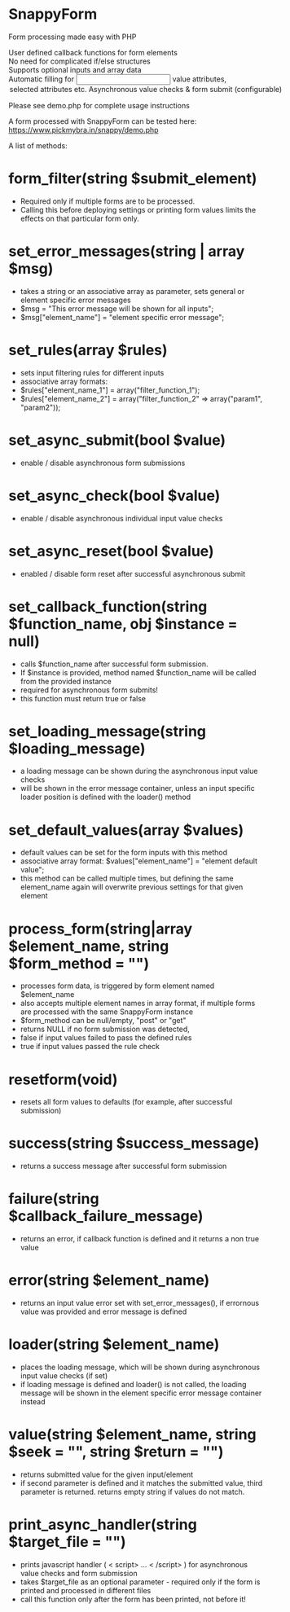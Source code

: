 # SnappyForm
 Form processing made easy with PHP
 
 User defined callback functions for form elements<br>
 No need for complicated if/else structures<br>
 Supports optional inputs and array data<br>
 Automatic filling for <input> value attributes, <option> selected attributes etc. <br>
 Asynchronous value checks & form submit (configurable)
 
 Please see demo.php for complete usage instructions
 
 A form processed with SnappyForm can be tested here:
 https://www.pickmybra.in/snappy/demo.php
 
 A list of methods:
 
 # form_filter(string $submit_element)
 - Required only if multiple forms are to be processed.
 - Calling this before deploying settings or printing form values limits the effects on that particular form only. 

 # set_error_messages(string | array $msg)
 - takes a string or an associative array as parameter, sets general or element specific error messages
 - $msg = "This error message will be shown for all inputs";
 - $msg["element_name"] = "element specific error message";

 # set_rules(array $rules)
 - sets input filtering rules for different inputs
 - associative array formats: 
 - $rules["element_name_1"] = array("filter_function_1");
 - $rules["element_name_2"] = array("filter_function_2" => array("param1", "param2"));

 # set_async_submit(bool $value)
 - enable / disable asynchronous form submissions
 
 # set_async_check(bool $value)
 - enable / disable asynchronous individual input value checks
 
 # set_async_reset(bool $value)
 - enabled / disable form reset after successful asynchronous submit
 
 # set_callback_function(string $function_name, obj $instance = null)
 - calls $function_name after successful form submission.
 - If $instance is provided, method named $function_name will be called from the provided instance
 - required for asynchronous form submits!
 - this function must return true or false
 
 # set_loading_message(string $loading_message)
 - a loading message can be shown during the asynchronous input value checks
 - will be shown in the error message container, unless an input specific loader position is defined with the loader() method

 # set_default_values(array $values)
 - default values can be set for the form inputs with this method
 - associative array format: $values["element_name"] = "element default value";
 - this method can be called multiple times, but defining the same element_name again will overwrite previous settings for that given element
 
 # process_form(string|array $element_name, string $form_method = "")
 - processes form data, is triggered by form element named $element_name
 - also accepts multiple element names in array format, if multiple forms are processed with the same SnappyForm instance
 - $form_method can be null/empty, "post" or "get"
 - returns NULL if no form submission was detected, 
 - false if input values failed to pass the defined rules
 - true if input values passed the rule check

 # resetform(void)
 - resets all form values to defaults (for example, after successful submission)

 # success(string $success_message)
 - returns a success message after successful form submission

 # failure(string $callback_failure_message)
 - returns an error, if callback function is defined and it returns a non true value
 
 # error(string $element_name)
 - returns an input value error set with set_error_messages(), if errornous value was provided and error message is defined
 
 # loader(string $element_name)
 - places the loading message, which will be shown during asynchronous input value checks (if set)
 - if loading message is defined and loader() is not called, the loading message will be shown in the element specific error message container instead
 
 # value(string $element_name, string $seek = "", string $return = "")
 - returns submitted value for the given input/element
 - if second parameter is defined and it matches the submitted value, third parameter is returned. returns empty string if values do not match.
 
 # print_async_handler(string $target_file = "")
 - prints javascript handler ( < script> ... < /script> ) for asynchronous value checks and form submission
 - takes $target_file as an optional parameter - required only if the form is printed and processed in different files
 - call this function only after the form has been printed, not before it!


 
 
